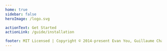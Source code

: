 ```yaml
---
home: true
sidebar: false
heroImage: /logo.svg

actionText: Get Started
actionLink: /guide/installation

footer: MIT Licensed | Copyright © 2014-present Evan You, Guillaume Chau
---
```

